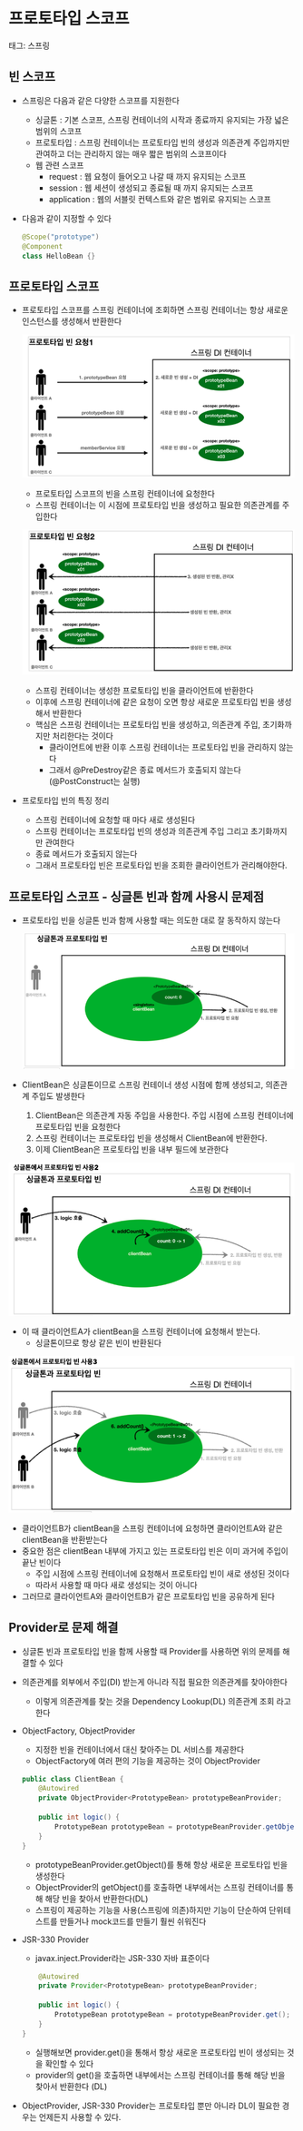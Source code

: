 # 프로토타입 스코프

태그: 스프링

## 빈 스코프

- 스프링은 다음과 같은 다양한 스코프를 지원한다
    - 싱글톤 : 기본 스코프, 스프링 컨테이너의 시작과 종료까지 유지되는 가장 넓은 범위의 스코프
    - 프로토타입 : 스프링 컨테이너는 프로토타입 빈의 생성과 의존관계 주입까지만 관여하고 더는 관리하지 않는 매우 짧은 범위의 스코프이다
    - 웹 관련 스코프
        - request : 웹 요청이 들어오고 나갈 때 까지 유지되는 스코프
        - session : 웹 세션이 생성되고 종료될 때 까지 유지되는 스코프
        - application : 웹의 서블릿 컨텍스트와 같은 범위로 유지되는 스코프
- 다음과 같이 지정할 수 있다
    
    ```java
    @Scope("prototype")
    @Component
    class HelloBean {}
    ```
    

## 프로토타입 스코프

- 프로토타입 스코프를 스프링 컨테이너에 조회하면 스프링 컨테이너는 항상 새로운 인스턴스를 생성해서 반환한다
    
    ![스크린샷 2023-01-12 오후 4.45.46.png](./%ED%94%84%EB%A1%9C%ED%86%A0%ED%83%80%EC%9E%85%20%EC%8A%A4%EC%BD%94%ED%94%84/prototype1.png)
    
    - 프로토타입 스코프의 빈을 스프링 컨테이너에 요청한다
    - 스프링 컨테이너는 이 시점에 프로토타입 빈을 생성하고 필요한 의존관계를 주입한다
    
    ![스크린샷 2023-01-12 오후 4.46.54.png](./%ED%94%84%EB%A1%9C%ED%86%A0%ED%83%80%EC%9E%85%20%EC%8A%A4%EC%BD%94%ED%94%84/prototype2.png)
    
    - 스프링 컨테이너는 생성한 프로토타입 빈을 클라이언트에 반환한다
    - 이후에 스프링 컨테이너에 같은 요청이 오면 항상 새로운 프로토타입 빈을 생성해서 반환한다
    - 핵심은 스프링 컨테이너는 프로토타입 빈을 생성하고, 의존관계 주입, 초기화까지만 처리한다는 것이다
        - 클라이언트에 반환 이후 스프링 컨테이너는 프로토타입 빈을 관리하지 않는다
        - 그래서 @PreDestroy같은 종료 메서드가 호출되지 않는다 (@PostConstruct는 실행)
- 프로토타입 빈의 특징 정리
    - 스프링 컨테이너에 요청할 때 마다 새로 생성된다
    - 스프링 컨테이너는 프로토타입 빈의 생성과 의존관계 주입 그리고 초기화까지만 관여한다
    - 종료 메서드가 호출되지 않는다
    - 그래서 프로토타입 빈은 프로토타입 빈을 조회한 클라이언트가 관리해야한다.

## 프로토타입 스코프 - 싱글톤 빈과 함께 사용시 문제점

- 프로토타입 빈을 싱글톤 빈과 함께 사용할 때는 의도한 대로 잘 동작하지 않는다
    
    ![스크린샷 2023-01-12 오후 4.52.11.png](./%ED%94%84%EB%A1%9C%ED%86%A0%ED%83%80%EC%9E%85%20%EC%8A%A4%EC%BD%94%ED%94%84/singletonprototype.png)
    
- ClientBean은 싱글톤이므로 스프링 컨테이너 생성 시점에 함께 생성되고, 의존관계 주입도 발생한다
    1. ClientBean은 의존관계 자동 주입을 사용한다. 주입 시점에 스프링 컨테이너에 프로토타입 빈을 요청한다
    2. 스프링 컨테이너는 프로토타입 빈을 생성해서 ClientBean에 반환한다.
    3. 이제 ClientBean은 프로토타입 빈을 내부 필드에 보관한다

![스크린샷 2023-01-12 오후 4.55.11.png](./%ED%94%84%EB%A1%9C%ED%86%A0%ED%83%80%EC%9E%85%20%EC%8A%A4%EC%BD%94%ED%94%84/singletonprototype2.png)

- 이 때 클라이언트A가 clientBean을 스프링 컨테이너에 요청해서 받는다.
    - 싱글톤이므로 항상 같은 빈이 반환된다

![스크린샷 2023-01-12 오후 4.55.47.png](./%ED%94%84%EB%A1%9C%ED%86%A0%ED%83%80%EC%9E%85%20%EC%8A%A4%EC%BD%94%ED%94%84//singletonprototype3.png)

- 클라이언트B가 clientBean을 스프링 컨테이너에 요청하면 클라이언트A와 같은 clientBean을 반환받는다
- 중요한 점은 clientBean 내부에 가지고 있는 프로토타입 빈은 이미 과거에 주입이 끝난 빈이다
    - 주입 시점에 스프링 컨테이너에 요청해서 프로토타입 빈이 새로 생성된 것이다
    - 따라서 사용할 때 마다 새로 생성되는 것이 아니다
- 그러므로 클라이언트A와 클라이언트B가 같은 프로토타입 빈을 공유하게 된다

## Provider로 문제 해결

- 싱글톤 빈과 프로토타입 빈을 함께 사용할 때 Provider를 사용하면 위의 문제를 해결할 수 있다
- 의존관계를 외부에서 주입(DI) 받는게 아니라 직접 필요한 의존관계를 찾아야한다
    - 이렇게 의존관계를 찾는 것을 Dependency Lookup(DL) 의존관계 조회 라고 한다
- ObjectFactory, ObjectProvider
    - 지정한 빈을 컨테이너에서 대신 찾아주는 DL 서비스를 제공한다
    - ObjectFactory에 여러 편의 기능을 제공하는 것이 ObjectProvider
    
    ```java
    public class ClientBean {
    	@Autowired
    	private ObjectProvider<PrototypeBean> prototypeBeanProvider;
    	
    	public int logic() {
    		PrototypeBean prototypeBean = prototypeBeanProvider.getObject();
    	}
    }
    ```
    
    - prototypeBeanProvider.getObject()를 통해 항상 새로운 프로토타입 빈을 생성한다
    - ObjectProvider의 getObject()를 호출하면 내부에서는 스프링 컨테이너를 통해 해당 빈을 찾아서 반환한다(DL)
    - 스프링이 제공하는 기능을 사용(스프링에 의존)하지만 기능이 단순하여 단위테스트를 만들거나 mock코드를 만들기 훨씬 쉬워진다
- JSR-330 Provider
    - javax.inject.Provider라는 JSR-330 자바 표준이다
    
    ```java
    	@Autowired
    	private Provider<PrototypeBean> prototypeBeanProvider;
    	
    	public int logic() {
    		PrototypeBean prototypeBean = prototypeBeanProvider.get();
    	}
    }
    ```
    
    - 실행해보면 provider.get()을 통해서 항상 새로운 프로토타입 빈이 생성되는 것을 확인할 수 있다
    - provider의 get()을 호출하면 내부에서는 스프링 컨테이너를 통해 해당 빈을 찾아서 반환한다 (DL)
- ObjectProvider, JSR-330 Provider는 프로토타입 뿐만 아니라 DL이 필요한 경우는 언제든지 사용할 수 있다.
